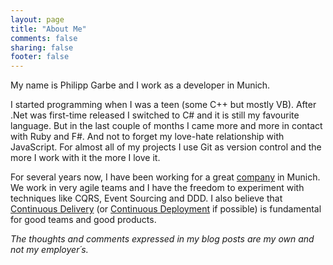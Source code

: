 ```yaml
---
layout: page
title: "About Me"
comments: false
sharing: false
footer: false
---
```


My name is Philipp Garbe and I work as a developer in Munich.

I started programming when I was a teen (some C++ but mostly VB). After .Net was first-time released I switched to C# and it is still my favourite language. But in the last couple of months I came more and more in contact with Ruby and F#. And not to forget my love-hate relationship with JavaScript. For almost all of my projects I use Git as version control and the more I work with it the more I love it.

For several years now, I have been working for a great [company](http://www.autoscout24.de) in Munich. We work in very agile teams and I have the freedom to experiment with techniques like CQRS, Event Sourcing and DDD. I also believe that [Continuous Delivery](http://continuousdelivery.com) (or [Continuous Deployment](http://continuousdelivery.com/2010/08/continuous-delivery-vs-continuous-deployment/) if possible) is fundamental for good teams and good products.


*The thoughts and comments expressed in my blog posts are my own and not my employer´s.*
